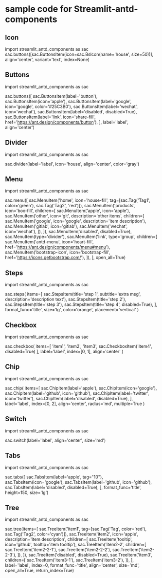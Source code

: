 # sample code for Streamlit-antd-components
## Icon
import streamlit_antd_components as sac
sac.buttons([sac.ButtonsItem(icon=sac.BsIcon(name='house', size=50))], align='center', variant='text', index=None)

## Buttons
import streamlit_antd_components as sac

sac.buttons([
    sac.ButtonsItem(label='button'),
    sac.ButtonsItem(icon='apple'),
    sac.ButtonsItem(label='google', icon='google', color='#25C3B0'),
    sac.ButtonsItem(label='wechat', icon='wechat'),
    sac.ButtonsItem(label='disabled', disabled=True),
    sac.ButtonsItem(label='link', icon='share-fill', href='https://ant.design/components/button'),
], label='label', align='center')

## Divider
import streamlit_antd_components as sac

sac.divider(label='label', icon='house', align='center', color='gray')

## Menu
import streamlit_antd_components as sac

sac.menu([
    sac.MenuItem('home', icon='house-fill', tag=[sac.Tag('Tag1', color='green'), sac.Tag('Tag2', 'red')]),
    sac.MenuItem('products', icon='box-fill', children=[
        sac.MenuItem('apple', icon='apple'),
        sac.MenuItem('other', icon='git', description='other items', children=[
            sac.MenuItem('google', icon='google', description='item description'),
            sac.MenuItem('gitlab', icon='gitlab'),
            sac.MenuItem('wechat', icon='wechat'),
        ]),
    ]),
    sac.MenuItem('disabled', disabled=True),
    sac.MenuItem(type='divider'),
    sac.MenuItem('link', type='group', children=[
        sac.MenuItem('antd-menu', icon='heart-fill', href='https://ant.design/components/menu#menu'),
        sac.MenuItem('bootstrap-icon', icon='bootstrap-fill', href='https://icons.getbootstrap.com/'),
    ]),
], open_all=True)

## Steps
import streamlit_antd_components as sac

sac.steps(
    items=[
        sac.StepsItem(title='step 1', subtitle='extra msg', description='description text'),
        sac.StepsItem(title='step 2'),
        sac.StepsItem(title='step 3'),
        sac.StepsItem(title='step 4', disabled=True),
    ], format_func='title', size='lg', color='orange', placement='vertical'
)

## Checkbox
import streamlit_antd_components as sac

sac.checkbox(
    items=[
        'item1',
        'item2',
        'item3',
        sac.CheckboxItem('item4', disabled=True)
    ],
    label='label', index=[0, 1], align='center'
)

## Chip
import streamlit_antd_components as sac

sac.chip(
    items=[
        sac.ChipItem(label='apple'),
        sac.ChipItem(icon='google'),
        sac.ChipItem(label='github', icon='github'),
        sac.ChipItem(label='twitter', icon='twitter'),
        sac.ChipItem(label='disabled', disabled=True),
    ], label='label', index=[0, 2], align='center', radius='md', multiple=True
)

## Switch
import streamlit_antd_components as sac

sac.switch(label='label', align='center', size='md')

## Tabs
import streamlit_antd_components as sac

sac.tabs([
    sac.TabsItem(label='apple', tag="10"),
    sac.TabsItem(icon='google'),
    sac.TabsItem(label='github', icon='github'),
    sac.TabsItem(label='disabled', disabled=True),
], format_func='title', height=150, size='lg')

## Tree
import streamlit_antd_components as sac

sac.tree(items=[
    sac.TreeItem('item1', tag=[sac.Tag('Tag', color='red'), sac.Tag('Tag2', color='cyan')]),
    sac.TreeItem('item2', icon='apple', description='item description', children=[
        sac.TreeItem('tooltip', icon='github', tooltip='item tooltip'),
        sac.TreeItem('item2-2', children=[
            sac.TreeItem('item2-2-1'),
            sac.TreeItem('item2-2-2'),
            sac.TreeItem('item2-2-3'),
        ]),
    ]),
    sac.TreeItem('disabled', disabled=True),
    sac.TreeItem('item3', children=[
        sac.TreeItem('item3-1'),
        sac.TreeItem('item3-2'),
    ]),
], label='label', index=0, format_func='title', align='center', size='md', open_all=True, return_index=True)

